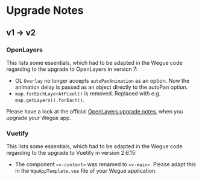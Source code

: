 # Upgrade Notes

## v1 -> v2

### OpenLayers

This lists some essentials, which had to be adapted in the Wegue code regarding to the upgrade to OpenLayers in version 7:

- OL `Overlay` no longer accepts `autoPanAnimation` as an option.
 Now the animation delay is passed as an object directly to the autoPan option.
- `map.forEachLayerAtPixel()` is removed. Replaced with e.g. `map.getLayers().forEach()`.

Please have a look at the official [OpenLayers upgrade notes](https://github.com/openlayers/openlayers/releases/tag/v7.0.0), when you upgrade your Wegue app.

### Vuetify

This lists some essentials, which had to be adapted in the Wegue code regarding to the upgrade to Vuetify in version 2.6.15:

- The component `<v-content>` was renamed to `<v-main>`. Please adapt this in the `WguAppTemplate.vue` file of your Wegue application.
